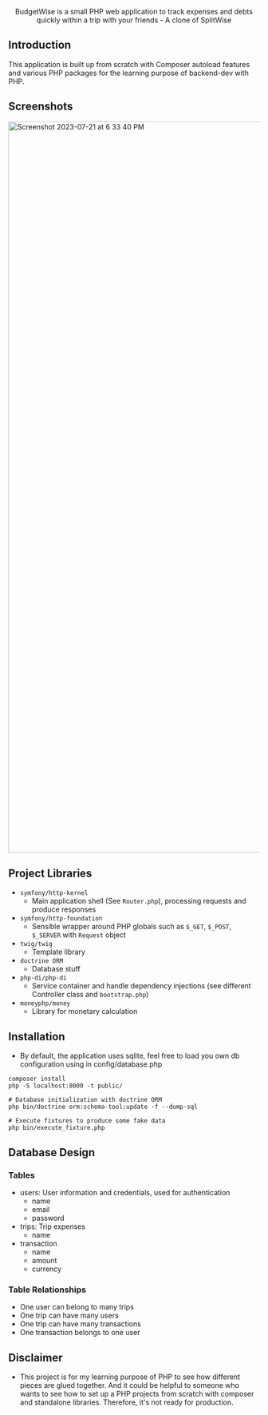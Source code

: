 <p align="center">
  BudgetWise is a small PHP web application to track expenses and debts
  quickly within a trip with your friends - A clone of SplitWise
</p>

## Introduction

This application is built up from scratch with Composer autoload features and various PHP packages
for the learning purpose of backend-dev with PHP.

## Screenshots
<img width="1464" alt="Screenshot 2023-07-21 at 6 33 40 PM" src="https://github.com/max172-hqt/budgetwise/assets/55776151/bd34c00f-ceeb-436f-b927-1776ab831a32">

## Project Libraries
- `symfony/http-kernel`
  - Main application shell (See `Router.php`), processing requests and produce responses
- `symfony/http-foundation`
  - Sensible wrapper around PHP globals such as `$_GET`, `$_POST`, `$_SERVER` with `Request` object
- `twig/twig`
  - Template library
- `doctrine ORM`
  - Database stuff
- `php-di/php-di`
  - Service container and handle dependency injections (see different Controller class and `bootstrap.php`)
- `moneyphp/money`
  - Library for monetary calculation

## Installation

- By default, the application uses sqlite, feel free to load you own db configuration using in
config/database.php

```
composer install
php -S localhost:8000 -t public/

# Database initialization with doctrine ORM
php bin/doctrine orm:schema-tool:update -f --dump-sql

# Execute fixtures to produce some fake data
php bin/execute_fixture.php
```

## Database Design

### Tables
- users: User information and credentials, used for authentication
  - name
  - email
  - password
- trips: Trip expenses
  - name
- transaction
  - name
  - amount
  - currency

### Table Relationships
- One user can belong to many trips
- One trip can have many users
- One trip can have many transactions
- One transaction belongs to one user

## Disclaimer
- This project is for my learning purpose of PHP to see how different pieces are glued together. 
And it could be helpful to someone who wants to see how to set up a PHP projects 
from scratch with composer and standalone libraries. Therefore, it's not ready for production.
